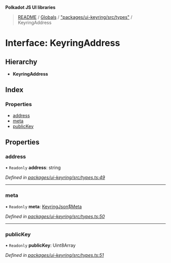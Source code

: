 **Polkadot JS UI libraries**

> [README](../README.md) / [Globals](../globals.md) / ["packages/ui-keyring/src/types"](../modules/_packages_ui_keyring_src_types_.md) / KeyringAddress

# Interface: KeyringAddress

## Hierarchy

* **KeyringAddress**

## Index

### Properties

* [address](_packages_ui_keyring_src_types_.keyringaddress.md#address)
* [meta](_packages_ui_keyring_src_types_.keyringaddress.md#meta)
* [publicKey](_packages_ui_keyring_src_types_.keyringaddress.md#publickey)

## Properties

### address

• `Readonly` **address**: string

*Defined in [packages/ui-keyring/src/types.ts:49](https://github.com/polkadot-js/ui/blob/fea7424a/packages/ui-keyring/src/types.ts#L49)*

___

### meta

• `Readonly` **meta**: [KeyringJson$Meta](_packages_ui_keyring_src_types_.keyringjson_meta.md)

*Defined in [packages/ui-keyring/src/types.ts:50](https://github.com/polkadot-js/ui/blob/fea7424a/packages/ui-keyring/src/types.ts#L50)*

___

### publicKey

• `Readonly` **publicKey**: Uint8Array

*Defined in [packages/ui-keyring/src/types.ts:51](https://github.com/polkadot-js/ui/blob/fea7424a/packages/ui-keyring/src/types.ts#L51)*
